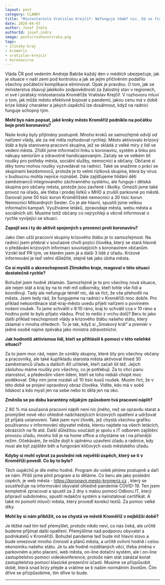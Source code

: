 ```yaml
---
layout: post
category: CLANKY
title: 'Místostarosta Vratislav Krejčíř: Nefunguje téměř nic. Dá se říct, že stát a kraj vše přehodil na města'
date: 2020-04-07
author: Josef Indra
authorId: josef.indra
image: posts/rozhovorvrata.png
tags: 
- zlinsky-kraj
- kromeriz
- vratislav-krejcir
- koronavirus
---
```

Vláda ČR pod vedením Andreje Babiše každý den v médiích ubezpečuje, jak je situace v naší zemi pod kontrolou a jak se jejím přičiněním podařilo všechny počáteční komplikace eliminovat. Opak je pravdou. O tom, jak se ministerstva zbavují jakékoliv zodpovědnosti za žalostný stav v regionech, ví své i pirátský místostarosta Kroměříže Vratislav Krejčíř. V rozhovoru mluví o tom, jak může město efektivně bojovat s pandemií, jakou cenu má v době krize lidský charakter a jakých úspěchů lze dosáhnout, když na radnici funguje schopný tým.

**Mohl bys nám popsat, jaké kroky město Kroměříž podniklo na počátku boje proti koronaviru?**

Naše kroky byly přijímány postupně. Mnoho kroků se samozřejmě odvíjí od nařízení vlády, ale za mě měla rozhodovat rychleji.
Město aktivovalo krizový štáb a byla stanovena pracovní skupina, jež se skládá z velké míry z lidí ve vedení města. Zřídili jsme informační linku o koronaviru, systém a linku pro nákupy seniorům a zdravotně handicapovaným. Začaly se ve velkém šít roušky pro potřeby města, sociální služby, nemocnici a občany. Občané si díky tomu mohou roušky vyzvedávat na radnici. Také se snažíme o práci se skupinami bezdomovců, protože je to velmi riziková skupina, která by virus v budoucnu mohla nejvíce roznášet.
Dále zajišťujeme hlídání dětí zaměstnanců integrovaného záchranného systému, ale funguje i dětská skupina pro občany města, protože jsou zavřené i školky.
Omezili jsme také provoz na úřadu, ale třeba i prodej lístků v MHD a zrušili parkovné po městě. Darovali jsme 50 tisíc korun Kroměřížské nemocnici a 30 tisíc korun Nemocnici Milosrdných Sester.
Co je ale hlavní, spustili jsme velkou informační kampaň. Využíváme letáků, zpravodaje města, webu města a sociálních sítí. Musíme totiž občany co nejrychleji a věcně informovat o rychle vyvíjející se situaci.

**Zapojil ses i ty do aktivit spojených s prevencí proti koronaviru?** 

Jako člen užší pracovní skupiny krizového štábu je to samozřejmost. Na radnici jsem přebral v současné chvíli pozici člověka, který se stará hlavně o předávání krizových informací souvisejících s koronavirem občanům. Vznikl teď PR tým, ve kterém jsem já a další 3 lidé z úřadu. Krizové informování je teď velmi důležité, stejně tak jako úloha města.

**Co si myslíš o akceschopnosti Zlínského kraje, reagoval v této situaci dostatečně rychle?**

Bohužel jsem hodně zklamán. Samozřejmě je to pro všechny nová situace, ale nejen stát a kraj by na to měl mít odborníky, kteří tohle vše řídí a koordinují. Tady ale nefunguje téměř nic, dá se říct, že vše přehodili na města. 
Jsem tedy rád, že fungujeme na radnici v Kroměříži moc dobře. Pro příklad nekoordinace stát-kraj-město uvedu přijetí nařízení o povinném nošení roušek. To jsme schválili v 8:10 ráno, kraj to schválil cca v 10 ráno a hodinu poté to bylo přijato vládou. Proč to nešlo z vrchu dolů? Beru to jako další příklad neschopnosti vlády a krizového štábu našeho státu, který zklamal v mnoha ohledech. To je tak, když si „Smskový král“ a premiér v jedné osobě najme zpěváka jako ministra zdravotnictví.

**Jak hodnotíš aktivismus lidí, kteří se přihlásili k pomoci v této nelehké situaci?**

Za to jsem moc rád, nejen že vznikly skupiny, které šily pro všechny občany a pracovníky, ale také kupříkladu starosta města aktivoval ihned 30 zaměstnanců úřadu a dalších 40 učitelek, kteří začali šít též. Jejich zásluhou máme roušky pro všechny, co je potřebují. Za to chci panu starostovi, a především všem lidem, kteří se toho nebáli chopit moc poděkovat. Díky nim jsme rozdali už 10 tisíc kusů roušek. 
Musím říct, že v této době se projeví opravdový obraz člověka. Vidíte, kdo má v sobě lidskost a kdo myslí jen na sebe nebo to dělá jen na oko.

**Změnila se po dobu karantény nějakým způsobem tvá pracovní náplň?**
 
Z 80 % má současná pracovní náplň není nic jiného, než se opravdu starat a promýšlet nové věci ohledně nadcházejících krizových opatření a udržovat již přijatá ustanovení. Také jsem nyní člověk, jež chystá všechnu grafiku používanou v informování obyvatel města, kterou najdete na všech letácích, obrázcích na fb atd. Další důležitou součástí je spolu s IT odborem zajištění provozu úřadu, mnoho lidí je na home office a chystáme se i na přísnější režim. Očekávám, že může dojít k úplnému uzavření úřadu a radnice, kdy musí ale být zajištěn běh a fungování klíčových osob městského úřadu.

**Kdyby si mohl vybrat za poslední rok největší úspěch, který se ti v Kroměříži povedl. Co by to bylo?**
 
Těch úspěchů je dle mého hodně. Program do voleb plníme postupně a daří se nám. Přišli jsme plnit program a to děláme.
Co beru ale jako poslední úspěch, je web města - https://koronavir.mesto-kromeriz.cz , který se soustřeďuje na informování obyvatel ohledně pandemie COVID-19. Ten jsem kompletně zpracoval a spustil za 2 dny s malou pomocí Odboru IT, který připravil subdoménu, spustil redakční systém a nainstaloval certifikát. A také mi pomohl mluvčí města, který provedl korekci textů. Za pomoc velké díky.
 
**Mohl by si nám přiblížit, co se chystá ve městě Kroměříž v nejbližší době?**
 
Je těžké nad tím teď přemýšlet, protože nikdo neví, co nás čeká, ale určitě budeme přijímat další opatření. Přemýšlíme nad podporou obyvatel a podnikatelů v Kroměříži. Bohužel pandemie teď bude mít hlavní slovo a bude omezovat mnoho činností a plánů města, a určitě ovlivní hodně i celou ekonomiku našeho státu.
Je tu ale hodně rozdělaných věcí, třeba změna v parkovném a jeho placení, web města, on-line dotační systém, ale i on-line zastupitelstvo pomocí videokonference, protože nám stát zakázal konat zastupitelstva pomocí klasické prezenční účasti. Musíme se přizpůsobit době, která snad brzy přejde a vrátíme se k našim normálním životům. Čím dříve se přizpůsobíme, tím dříve to bude. 

---
